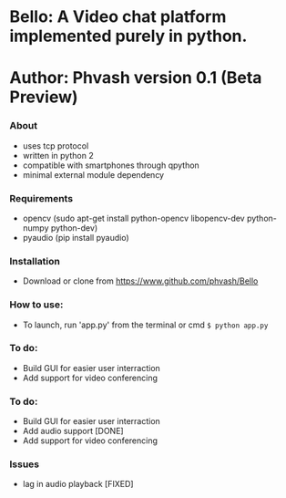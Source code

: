 # Bello: A Video chat platform implemented purely in python.
Author: Phvash
version 0.1 (Beta Preview)
==========================================================================

### About

* uses tcp protocol
* written in python 2
* compatible with smartphones through qpython
* minimal external module dependency

### Requirements
* opencv (sudo apt-get install python-opencv libopencv-dev python-numpy python-dev)
* pyaudio (pip install pyaudio)

### Installation

* Download or clone from https://www.github.com/phvash/Bello

### How to use:

- To launch, run 'app.py' from the terminal or cmd 
      ``` $ python app.py ```

### To do:
* Build GUI for easier user interraction
* Add support for video conferencing

### To do:
* Build GUI for easier user interraction
* Add audio support [DONE]
* Add support for video conferencing

### Issues
* lag in audio playback [FIXED]
